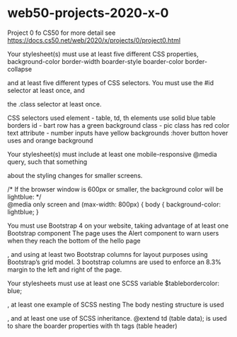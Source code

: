 # web50-projects-2020-x-0
Project 0 fo CS50 for more detail see https://docs.cs50.net/web/2020/x/projects/0/project0.html

Your stylesheet(s) must use at least five different CSS properties, 
  background-color
  border-width
  boarder-style
  boarder-color
  border-collapse


and at least five different types of CSS selectors. You must use the #id selector at least once, and 

the .class selector at least once.

CSS selectors used
  element - table, td, th elements use solid blue table borders
  id  - bart row has a green background
  class - pic class has red color text
  attribute - number inputs have yellow backgrounds
  :hover button hover uses and orange background


Your stylesheet(s) must include at least one mobile-responsive @media query, such that something 

about the styling changes for smaller screens.

/* If the browser window is 600px or smaller, the background color will be lightblue: */		
@media only screen and (max-width: 800px) {
  body {
    background-color: lightblue;
  }


You must use Bootstrap 4 on your website, taking advantage of at least one Bootstrap component
  The page uses the Alert component to warn users when they reach the bottom of the hello page  


, and using at least two Bootstrap columns for layout purposes using Bootstrap’s grid model.
    3 bootstrap columns are used to enforce an 8.3% margin to the left and right of the page.

Your stylesheets must use at least one SCSS variable
  $tablebordercolor: blue;

, at least one example of SCSS nesting
  The body nesting structure is used 

, and at least one use of SCSS inheritance.
  @extend td  (table data); is used to share the boarder properties with th tags (table header)
